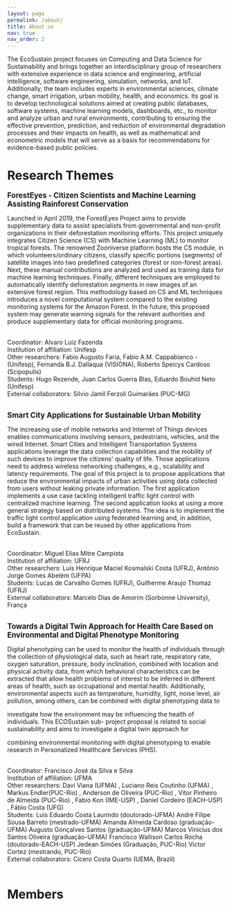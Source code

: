 ```yaml
---
layout: page
permalink: /about/
title: About us
nav: true
nav_order: 2
---
```


The EcoSustain project focuses on Computing and Data Science for Sustainability and brings together an interdisciplinary group of researchers with extensive experience in data science and engineering, artificial intelligence, software engineering, simulation, networks, and IoT. Additionally, the team includes experts in environmental sciences, climate change, smart irrigation, urban mobility, health, and economics. Its goal is to develop technological solutions aimed at creating public databases, software systems, machine learning models, dashboards, etc., to monitor and analyze urban and rural environments, contributing to ensuring the effective prevention, prediction, and reduction of environmental degradation processes and their impacts on health, as well as mathematical and econometric models that will serve as a basis for recommendations for evidence-based public policies.


# Research Themes

<strong style="font-size: 1.2em;">ForestEyes - Citizen Scientists and Machine Learning Assisting Rainforest Conservation</strong>
<br>
<p>
Launched in April 2019, the ForestEyes Project aims to provide supplementary data to assist specialists
from governmental and non-profit organizations in their deforestation monitoring efforts. This project
uniquely integrates Citizen Science (CS) with Machine Learning (ML) to monitor tropical forests. The
renowned Zooniverse platform hosts the CS module, in which volunteers/ordinary citizens, classify
specific portions (segments) of satellite images into two predefined categories (forest or non-forest
areas). Next, these manual contributions are analyzed and used as training data for machine learning
techniques. Finally, different techniques are employed to automatically identify deforestation segments
in new images of an extensive forest region. This methodology based on CS and ML techniques
introduces a novel computational system compared to the existing monitoring systems for the Amazon
Forest. In the future, this proposed system may generate warning signals for the relevant authorities and
produce supplementary data for official monitoring programs.
</p>
<p>
<br>
Coordinator:
Alvaro Luiz Fazenda
<br>
Institution of affiliation:
Unifesp
<br>
Other researchers:
Fabio Augusto Faria, Fabio A.M. Cappabianco - (Unifesp), Fernanda B.J. Dallaqua (VISIONA), Roberto
Speicys Cardoso (Scipopulis)
<br>
Students:
Hugo Rezende, Juan Carlos Guerra Blas, Eduardo Bouhid Neto (Unifesp)
<br>
External collaborators:
Silvio Jamil Ferzoli Guimarães (PUC-MG)
<br>
</p>
<br>
<strong style="font-size: 1.2em;">Smart City Applications for Sustainable Urban Mobility</strong>
<p>
The increasing use of mobile networks and Internet of Things devices enables communications
involving sensors, pedestrians, vehicles, and the wired Internet. Smart Cities and Intelligent
Transportation Systems applications leverage the data collection capabilities and the mobility of such
devices to improve the citizens' quality of life. Those applications need to address wireless networking
challenges, e.g., scalability and latency requirements. The goal of this project is to propose applications
that reduce the environmental impacts of urban activities using data collected from users without
leaking private information. The first application implements a use case tackling intelligent traffic light
control with centralized machine learning. The second application looks at using a more general strategy
based on distributed systems. The idea is to implement the traffic light control application using
federated learning and, in addition, build a framework that can be reused by other applications from
EcoSustain.
</p>
<p>
<br>
Coordinator:
Miguel Elias Mitre Campista
<br>
Institution of affiliation:
UFRJ
<br>
Other researchers:
Luís Henrique Maciel Kosmalski Costa (UFRJ), Antônio Jorge Gomes Abelém (UFPA)
<br>
Students:
Lucas de Carvalho Gomes (UFRJ), Guilherme Araujo Thomaz (UFRJ)
<br>
External collaborators:
Marcelo Dias de Amorim (Sorbonne University), França
<br>
<br>
</p>
<p>
<strong style="font-size: 1.2em;">Towards a Digital Twin Approach for Health Care Based on Environmental and Digital Phenotype
Monitoring</strong>
</p>
<p>
Digital phenotyping can be used to monitor the health of individuals through the collection of
physiological data, such as heart rate, respiratory rate, oxygen saturation, pressure, body inclination,
combined with location and physical activity data, from which behavioral characteristics can be
extracted that allow health problems of interest to be inferred in different areas of health, such as
occupational and mental health. Additionally, environmental aspects such as temperature, humidity,
light, noise level, air pollution, among others, can be combined with digital phenotyping data to

investigate how the environment may be influencing the health of individuals. This ECOSustain sub-
project proposal is related to social sustainability and aims to investigate a digital twin approach for

combining environmental monitoring with digital phenotyping to enable research in Personalized
Healthcare Services (PHS).
</p>

<p>
<br>
Coordinator:
Francisco José da Silva e Silva
<br>
Institution of affiliation:
UFMA
<br>
Other researchers:
Davi Viana (UFMA) , Luciano Reis Coutinho (UFMA) , Markus Endler(PUC-Rio) , Anderson de Oliveira
(PUC-Rio) , Vitor Pinheiro de Almeida (PUC-Rio) , Fabio Kon (IME-USP) , Daniel Cordeiro (EACH-USP) ,
Fábio Costa (UFG)
<br>
Students:
Luis Eduardo Costa Laurindo (doutorado-UFMA) André Filipe Sousa Barreto (mestrado-UFMA) Amanda
Almeida Cardoso (graduação-UFMA) Augusto Gonçalves Santos (graduação-UFMA) Marcos Vinicius dos
Santos Oliveira (graduação-UFMA) Francisco Wallison Carlos Rocha (doutorado-EACH-USP) Jedean
Simões (Graduação, PUC-Rio) Victor Cortez (mestrando, PUC-Rio)
<br>
External collaborators:
Cícero Costa Quarto (UEMA, Brazil)
<br>
<br>

</p>

# Members

